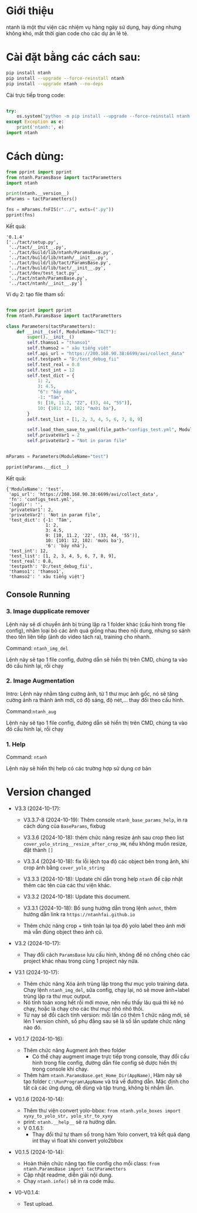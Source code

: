 # Giới thiệu

ntanh là một thư viện các nhiệm vụ hàng ngày sử dụng, hay dùng nhưng không khó, mất thời gian code cho các dự án lẻ tẻ.

# Cài đặt bằng các cách sau:

```bash
pip install ntanh
pip install --upgrade --force-reinstall ntanh
pip install --upgrade ntanh --no-deps

```

Cài trực tiếp trong code:

```python

try:
    os.system("python -m pip install --upgrade --force-reinstall ntanh --no-deps")
except Exception as e:
    print('ntanh:', e)
import ntanh
```

# Cách dùng:

```python
from pprint import pprint
from ntanh.ParamsBase import tactParametters
import ntanh

print(ntanh.__version__)
mParams = tactParametters()

fns = mParams.fnFIS(r"../", exts=(".py"))
pprint(fns)
```

Kết quả:

```
'0.1.4'
['../tact/setup.py',
 '../tact/__init__.py',
 '../tact/build/lib/ntanh/ParamsBase.py',
 '../tact/build/lib/ntanh/__init__.py',
 '../tact/build/lib/tact/ParamsBase.py',
 '../tact/build/lib/tact/__init__.py',
 '../tact/dev/test_tact.py',
 '../tact/ntanh/ParamsBase.py',
 '../tact/ntanh/__init__.py']
```

Ví dụ 2: tạo file tham số:

```python

from pprint import pprint
from ntanh.ParamsBase import tactParametters

class Parameters(tactParametters):
    def __init__(self, ModuleName="TACT"):
        super().__init__()
        self.thamso1 = "thamso1"
        self.thamso2 = " xâu tiếng việt"
        self.api_url = "https://200.168.90.38:6699/avi/collect_data"
        self.testpath = "D:/test_debug_fii"
        self.test_real = 0.8
        self.test_int = 12
        self.test_dict = {
            1: 2,
            3: 4.5,
            "6": "bảy nhá",
            -1: "Tám",
            9: [10, 11.2, "22", (33, 44, "55")],
            10: {101: 12, 102: "mười ba"},
        }
        self.test_list = [1, 2, 3, 4, 5, 6, 7, 8, 9]

        self.load_then_save_to_yaml(file_path="configs_test.yml", ModuleName=ModuleName)
        self.privateVar1 = 2
        self.privateVar2 = "Not in param file"


mParams = Parameters(ModuleName="test")

pprint(mParams.__dict__)
```

Kết quả:

```
{'ModuleName': 'test',
 'api_url': 'https://200.168.90.38:6699/avi/collect_data',
 'fn': 'configs_test.yml',
 'logdir': '',
 'privateVar1': 2,
 'privateVar2': 'Not in param file',
 'test_dict': {-1: 'Tám',
               1: 2,
               3: 4.5,
               9: [10, 11.2, '22', (33, 44, '55')],
               10: {101: 12, 102: 'mười ba'},
               '6': 'bảy nhá'},
 'test_int': 12,
 'test_list': [1, 2, 3, 4, 5, 6, 7, 8, 9],
 'test_real': 0.8,
 'testpath': 'D:/test_debug_fii',
 'thamso1': 'thamso1',
 'thamso2': ' xâu tiếng việt'}
```

## Console Running

### 3. Image dupplicate remover
Lệnh này sẽ di chuyển ảnh bị trùng lặp ra 1 folder khác (cấu hình trong file config), nhằm loại bỏ các ảnh quá giống nhau theo nội dung, nhưng so sánh theo tên liên tiếp (ảnh do video tách ra), training cho nhanh.

Command: `ntanh_img_del`

Lệnh này sẽ tạo 1 file config, đường dẫn sẽ hiển thị trên CMD, chúng ta vào đó cấu hình lại, rồi chạy

### 2. Image Augmentation
Intro: Lệnh này nhằm tăng cường ảnh, từ 1 thư mục ảnh gốc, nó sẽ tăng cường ảnh ra thành ảnh mới, có độ sáng, độ nét,... thay đổi theo cấu hình.

Command:`ntanh_aug`

Lệnh này sẽ tạo 1 file config, đường dẫn sẽ hiển thị trên CMD, chúng ta vào đó cấu hình lại, rồi chạy

### 1. Help
Command: `ntanh`

Lệnh này sẽ hiển thị help có các trường hợp sử dụng cơ bản


# Version changed

-   V3.3 (2024-10-17):
    - V3.3.7-8 (2024-10-19): Thêm console `ntanh_base_params_help`, in ra cách dùng của `BaseParams`, fixbug
    - V3.3.6 (2024-10-18): thêm chức năng resize ảnh sau crop theo list `cover_yolo_string__resize_after_crop_HW`, nếu không muốn resize, đặt thành `[]`
    - V3.3.4 (2024-10-18): fix lỗi lệch tọa độ các object bên trong ảnh, khi crop ảnh bằng `cover_yolo_string`
    - V3.3.3 (2024-10-18): Update chỉ dẫn trong help `ntanh` để cập nhật thêm các tên của các thư viện khác.
    - V3.3.2 (2024-10-18): Update this document.
    - V3.3.1 (2024-10-18): Bổ sung hướng dẫn trong lệnh `anhnt`, thêm hướng dẫn link ra `https://ntanhfai.github.io`

    - Thêm chức năng crop + tính toán lại tọa độ yolo label theo ảnh mới mà vẫn đúng object theo ảnh cũ.
-   V3.2 (2024-10-17):
    - Thay đổi cách `ParamsBase` lưu cấu hình, không để nó chồng chéo các project khác nhau trong cùng 1 project này nữa.
-   V3.1 (2024-10-17):
    - Thêm chức năng Xóa ảnh trùng lặp trong thư mục yolo training data. Chạy lệnh  `ntanh_img_del`, sửa config, chạy lại, nó sẽ move ảnh+label trùng lặp ra thư mục output.
    - Nó tính toán xong hết rồi mới move, nên nếu thấy lâu quá thì kệ nó chạy, hoặc là chạy cho các thư mục nhỏ nhỏ thôi. 
    - Từ nay sẽ đổi cách tính version: mỗi lần có thêm 1 chức năng mới, sẽ lên 1 version chính, số phụ đằng sau sẽ là số lần update chức năng nào đó.

-   V0.1.7 (2024-10-16):
    - Thêm chức năng Augment ảnh theo folder
        - Có thể chạy augment image trực tiếp trong console, thay đổi cấu hình trong file config, đường dẫn file config sẽ được hiển thị trong console khi chạy.
    - Thêm hàm `ntanh.ParamsBase.get_Home_Dir(AppName)`, Hàm này sẽ tạo folder `C:\RunProgram\AppName` và trả về đường dẫn. Mặc định cho tất cả các ứng dụng, dễ dùng và tập trung, không bị nhầm lẫn.

-   V0.1.6 (2024-10-14):

    -   Thêm thư viện convert yolo-bbox: `from ntanh.yolo_boxes import xyxy_to_yolo_str, yolo_str_to_xyxy`
    -   print: `ntanh.__help__` sẽ ra hướng dẫn.
    -   V 0.1.6.1:
        -   Thay đổi thứ tự tham số trong hàm Yolo convert, trả kết quả dạng int thay vì float khi convert yolo2bbox

-   V0.1.5 (2024-10-14):
    -   Hoàn thiện chức năng tạo file config cho mỗi class: `from ntanh.ParamsBase import tactParametters`
    -   Cập nhật readme, diễn giải nội dung.
    -   Chạy `ntanh.info()` sẽ in ra code mẫu.
-   V0-V0.1.4:
    -   Test upload.
